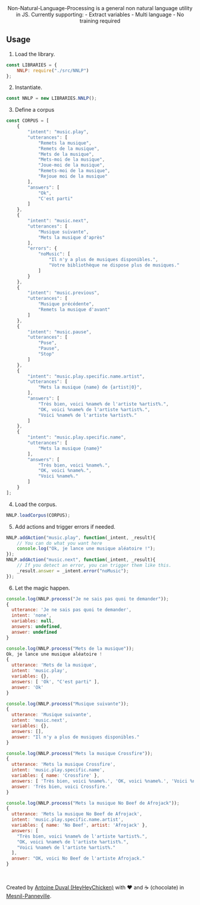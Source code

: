 <div align="center">
    Non-Natural-Language-Processing is a general non natural language utility in JS. Currently supporting:
    - Extract variables
    - Multi language
    - No training required
</div>

## Usage

1) Load the library.
```javascript
const LIBRARIES = {
    NNLP: require("./src/NNLP")
};
```
2) Instantiate.
```javascript
const NNLP = new LIBRARIES.NNLP();
```
3) Define a corpus
```javascript
const CORPUS = [
    {
        "intent": "music.play",
        "utterances": [
            "Remets la musique",
            "Remets de la musique",
            "Mets de la musique",
            "Mets-moi de la musique",
            "Joue-moi de la musique",
            "Remets-moi de la musique",
            "Rejoue moi de la musique"
        ],
        "answers": [
            "Ok",
            "C'est parti"
        ]
    },
    {
        "intent": "music.next",
        "utterances": [
            "Musique suivante",
            "Mets la musique d'après"
        ],
        "errors": {
            "noMusic": [
                "Il n'y a plus de musiques disponibles.",
                "Votre bibliothèque ne dispose plus de musiques."
            ]
        }
    },
    {
        "intent": "music.previous",
        "utterances": [
            "Musique précédente",
            "Remets la musique d'avant"
        ]
    },
    {
        "intent": "music.pause",
        "utterances": [
            "Pose",
            "Pause",
            "Stop"
        ]
    },
    {
        "intent": "music.play.specific.name.artist",
        "utterances": [
            "Mets la musique {name} de {artist|0}",
        ],
        "answers": [
            "Très bien, voici %name% de l'artiste %artist%.",
            "OK, voici %name% de l'artiste %artist%.",
            "Voici %name% de l'artiste %artist%."
        ]
    },
    {
        "intent": "music.play.specific.name",
        "utterances": [
            "Mets la musique {name}"
        ],
        "answers": [
            "Très bien, voici %name%.",
            "OK, voici %name%.",
            "Voici %name%."
        ]
    }
];
```
4) Load the corpus.
```javascript
NNLP.loadCorpus(CORPUS);
```
5) Add actions and trigger errors if needed.
```javascript
NNLP.addAction("music.play", function(_intent, _result){
    // You can do what you want here
    console.log("Ok, je lance une musique aléatoire !");
});
NNLP.addAction("music.next", function(_intent, _result){
    // If you detect an error, you can trigger them like this.
    _result.answer = _intent.error("noMusic");
});
```
6) Let the magic happen.
```javascript
console.log(NNLP.process("Je ne sais pas quoi te demander"));
{
  utterance: 'Je ne sais pas quoi te demander',
  intent: 'none',
  variables: null,
  answers: undefined,
  answer: undefined
}
```
```javascript
console.log(NNLP.process("Mets de la musique"));
Ok, je lance une musique aléatoire !
{
  utterance: 'Mets de la musique',
  intent: 'music.play',
  variables: {},
  answers: [ 'Ok', "C'est parti" ],
  answer: 'Ok'
}
```
```javascript
console.log(NNLP.process("Musique suivante"));
{
  utterance: 'Musique suivante',
  intent: 'music.next',
  variables: {},
  answers: [],
  answer: "Il n'y a plus de musiques disponibles."
}
```
```javascript
console.log(NNLP.process("Mets la musique Crossfire"));
{
  utterance: 'Mets la musique Crossfire',
  intent: 'music.play.specific.name',
  variables: { name: 'Crossfire' },
  answers: [ 'Très bien, voici %name%.', 'OK, voici %name%.', 'Voici %name%.' ],
  answer: 'Très bien, voici Crossfire.'
}
```
```javascript
console.log(NNLP.process("Mets la musique No Beef de Afrojack"));
{
  utterance: 'Mets la musique No Beef de Afrojack',
  intent: 'music.play.specific.name.artist',
  variables: { name: 'No Beef', artist: 'Afrojack' },
  answers: [
    "Très bien, voici %name% de l'artiste %artist%.",
    "OK, voici %name% de l'artiste %artist%.",
    "Voici %name% de l'artiste %artist%."
  ],
  answer: "OK, voici No Beef de l'artiste Afrojack."
}
```

<br>

Created by [Antoine Duval (HeyHeyChicken)](//antoine.cuffel.fr) with ❤ and ☕ (chocolate) in [Mesnil-Panneville](//en.wikipedia.org/wiki/Mesnil-Panneville).
